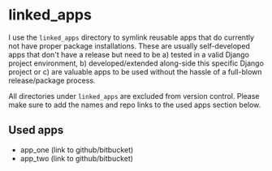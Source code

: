 # linked_apps

I use the ``linked_apps`` directory to symlink reusable apps that do 
currently not have proper package installations. These are usually 
self-developed apps that don't have a release but need to be a) 
tested in a valid Django project environment, b) developed/extended 
along-side this specific Django project or c) are valuable apps to be 
used without the hassle of a full-blown release/package process.
 
All directories under ``linked_apps`` are excluded from version control. 
Please make sure to add the names and repo links to the used apps section 
below.

## Used apps

* app_one (link to github/bitbucket)
* app_two (link to github/bitbucket)
